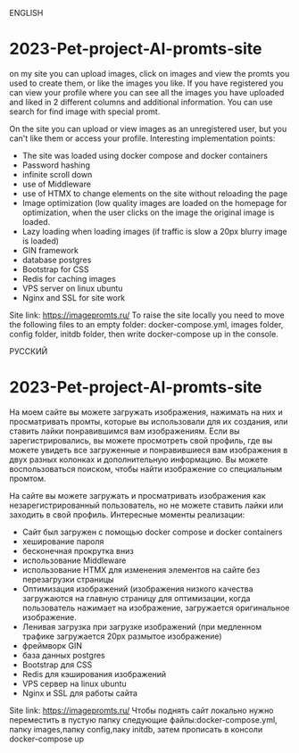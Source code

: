 ENGLISH
# 2023-Pet-project-AI-promts-site
on my site you can upload images, click on images and view the promts you used to create them, or like the images you like. If you have registered you can view your profile where you can see all the images you have uploaded and liked in 2 different columns and additional information. You can use search for find image with special promt.

On the site you can upload or view images as an unregistered user, but you can't like them or access your profile.
Interesting implementation points:
- The site was loaded using docker compose and docker containers
- Password hashing
- infinite scroll down
- use of Middleware 
- use of HTMX to change elements on the site without reloading the page
- Image optimization (low quality images are loaded on the homepage for optimization, when the user clicks on the image the original image is loaded.
- Lazy loading when loading images (if traffic is slow a 20px blurry image is loaded)
- GIN framework 
- database postgres 
- Bootstrap for CSS
- Redis for caching images
- VPS server on linux ubuntu
- Nginx and SSL for site work

Site link: https://imagepromts.ru/
To raise the site locally you need to move the following files to an empty folder: docker-compose.yml, images folder, config folder, initdb folder, then write docker-compose up in the console.

РУССКИЙ
# 2023-Pet-project-AI-promts-site
На моем сайте вы можете загружать изображения, нажимать на них и просматривать промты, которые вы использовали для их создания, или ставить лайки понравившимся вам изображениям. Если вы зарегистрировались, вы можете просмотреть свой профиль, где вы можете увидеть все загруженные и понравившиеся вам изображения в двух разных колонках и дополнительную информацию. Вы можете воспользоваться поиском, чтобы найти изображение со специальным промтом.

На сайте вы можете загружать и просматривать изображения как незарегистрированный пользователь, но не можете ставить лайки или заходить в свой профиль.
Интересные моменты реализации:
- Сайт был загружен с помощью docker compose и docker containers
- хеширование пароля
- бесконечная прокрутка вниз
- использование Middleware 
- использование HTMX для изменения элементов на сайте без перезагрузки страницы
- Оптимизация изображений (изображения низкого качества загружаются на главную страницу для оптимизации, когда пользователь нажимает на изображение, загружается оригинальное изображение.
- Ленивая загрузка при загрузке изображений (при медленном трафике загружается 20px размытое изображение)
- фреймворк GIN 
- база данных postgres 
- Bootstrap для CSS
- Redis для кэширования изображений
- VPS сервер на linux ubuntu
- Nginx и SSL для работы сайта

Site link: https://imagepromts.ru/
Чтобы поднять сайт локально нужно переместить в пустую папку следующие файлы:docker-compose.yml, папку images,папку config,паку initdb, затем прописать в консоли docker-compose up
